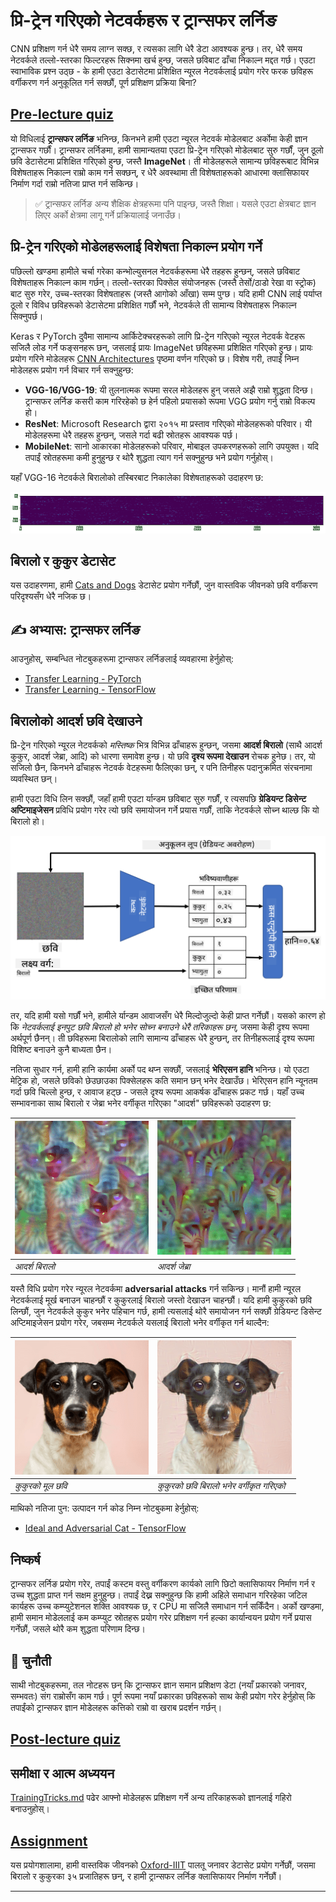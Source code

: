 <!--
CO_OP_TRANSLATOR_METADATA:
{
  "original_hash": "178c0b5ee5395733eb18aec51e71a0a9",
  "translation_date": "2025-09-23T07:16:08+00:00",
  "source_file": "lessons/4-ComputerVision/08-TransferLearning/README.md",
  "language_code": "ne"
}
-->
# प्रि-ट्रेन गरिएको नेटवर्कहरू र ट्रान्सफर लर्निङ

CNN प्रशिक्षण गर्न धेरै समय लाग्न सक्छ, र त्यसका लागि धेरै डेटा आवश्यक हुन्छ। तर, धेरै समय नेटवर्कले तल्लो-स्तरका फिल्टरहरू सिक्नमा खर्च हुन्छ, जसले छविबाट ढाँचा निकाल्न मद्दत गर्छ। एउटा स्वाभाविक प्रश्न उठ्छ - के हामी एउटा डेटासेटमा प्रशिक्षित न्यूरल नेटवर्कलाई प्रयोग गरेर फरक छविहरू वर्गीकरण गर्न अनुकूलित गर्न सक्छौं, पूर्ण प्रशिक्षण प्रक्रिया बिना?

## [Pre-lecture quiz](https://ff-quizzes.netlify.app/en/ai/quiz/15)

यो विधिलाई **ट्रान्सफर लर्निङ** भनिन्छ, किनभने हामी एउटा न्यूरल नेटवर्क मोडेलबाट अर्कोमा केही ज्ञान ट्रान्सफर गर्छौं। ट्रान्सफर लर्निङमा, हामी सामान्यतया एउटा प्रि-ट्रेन गरिएको मोडेलबाट सुरु गर्छौं, जुन ठूलो छवि डेटासेटमा प्रशिक्षित गरिएको हुन्छ, जस्तै **ImageNet**। ती मोडेलहरूले सामान्य छविहरूबाट विभिन्न विशेषताहरू निकाल्न राम्रो काम गर्न सक्छन्, र धेरै अवस्थामा ती विशेषताहरूको आधारमा क्लासिफायर निर्माण गर्दा राम्रो नतिजा प्राप्त गर्न सकिन्छ।

> ✅ ट्रान्सफर लर्निङ अन्य शैक्षिक क्षेत्रहरूमा पनि पाइन्छ, जस्तै शिक्षा। यसले एउटा क्षेत्रबाट ज्ञान लिएर अर्को क्षेत्रमा लागू गर्ने प्रक्रियालाई जनाउँछ।

## प्रि-ट्रेन गरिएको मोडेलहरूलाई विशेषता निकाल्न प्रयोग गर्ने

पछिल्लो खण्डमा हामीले चर्चा गरेका कन्भोल्युसनल नेटवर्कहरूमा धेरै तहहरू हुन्छन्, जसले छविबाट विशेषताहरू निकाल्न काम गर्छन्। तल्लो-स्तरका पिक्सेल संयोजनहरू (जस्तै तेर्सो/ठाडो रेखा वा स्ट्रोक) बाट सुरु गरेर, उच्च-स्तरका विशेषताहरू (जस्तै आगोको आँखा) सम्म पुग्छ। यदि हामी CNN लाई पर्याप्त ठूलो र विविध छविहरूको डेटासेटमा प्रशिक्षित गर्छौं भने, नेटवर्कले ती सामान्य विशेषताहरू निकाल्न सिक्नुपर्छ।

Keras र PyTorch दुवैमा सामान्य आर्किटेक्चरहरूको लागि प्रि-ट्रेन गरिएको न्यूरल नेटवर्क वेटहरू सजिलै लोड गर्ने फङ्सनहरू छन्, जसलाई प्रायः ImageNet छविहरूमा प्रशिक्षित गरिएको हुन्छ। प्रायः प्रयोग गरिने मोडेलहरू [CNN Architectures](../07-ConvNets/CNN_Architectures.md) पृष्ठमा वर्णन गरिएको छ। विशेष गरी, तपाईं निम्न मोडेलहरू प्रयोग गर्न विचार गर्न सक्नुहुन्छ:

* **VGG-16/VGG-19**: यी तुलनात्मक रूपमा सरल मोडेलहरू हुन् जसले अझै राम्रो शुद्धता दिन्छ। ट्रान्सफर लर्निङ कसरी काम गरिरहेको छ हेर्न पहिलो प्रयासको रूपमा VGG प्रयोग गर्नु राम्रो विकल्प हो।
* **ResNet**: Microsoft Research द्वारा २०१५ मा प्रस्ताव गरिएको मोडेलहरूको परिवार। यी मोडेलहरूमा धेरै तहहरू हुन्छन्, जसले गर्दा बढी स्रोतहरू आवश्यक पर्छ।
* **MobileNet**: सानो आकारका मोडेलहरूको परिवार, मोबाइल उपकरणहरूको लागि उपयुक्त। यदि तपाईं स्रोतहरूमा कमी हुनुहुन्छ र थोरै शुद्धता त्याग गर्न सक्नुहुन्छ भने प्रयोग गर्नुहोस्।

यहाँ VGG-16 नेटवर्कले बिरालोको तस्बिरबाट निकालेका विशेषताहरूको उदाहरण छ:

![Features extracted by VGG-16](../../../../../translated_images/features.6291f9c7ba3a0b951af88fc9864632b9115365410765680680d30c927dd67354.ne.png)

## बिरालो र कुकुर डेटासेट

यस उदाहरणमा, हामी [Cats and Dogs](https://www.microsoft.com/download/details.aspx?id=54765&WT.mc_id=academic-77998-cacaste) डेटासेट प्रयोग गर्नेछौं, जुन वास्तविक जीवनको छवि वर्गीकरण परिदृश्यसँग धेरै नजिक छ।

## ✍️ अभ्यास: ट्रान्सफर लर्निङ

आउनुहोस्, सम्बन्धित नोटबुकहरूमा ट्रान्सफर लर्निङलाई व्यवहारमा हेर्नुहोस्:

* [Transfer Learning - PyTorch](TransferLearningPyTorch.ipynb)
* [Transfer Learning - TensorFlow](TransferLearningTF.ipynb)

## बिरालोको आदर्श छवि देखाउने

प्रि-ट्रेन गरिएको न्यूरल नेटवर्कको *मस्तिष्क* भित्र विभिन्न ढाँचाहरू हुन्छन्, जसमा **आदर्श बिरालो** (साथै आदर्श कुकुर, आदर्श जेब्रा, आदि) को धारणा समावेश हुन्छ। यो छवि **दृश्य रूपमा देखाउन** रोचक हुनेछ। तर, यो सजिलो छैन, किनभने ढाँचाहरू नेटवर्क वेटहरूमा फैलिएका छन्, र पनि तिनीहरू पदानुक्रमित संरचनामा व्यवस्थित छन्।

हामी एउटा विधि लिन सक्छौं, जहाँ हामी एउटा र्यान्डम छविबाट सुरु गर्छौं, र त्यसपछि **ग्रेडियन्ट डिसेन्ट अप्टिमाइजेसन** प्रविधि प्रयोग गरेर त्यो छवि समायोजन गर्ने प्रयास गर्छौं, ताकि नेटवर्कले सोच्न थाल्छ कि यो बिरालो हो।

![Image Optimization Loop](../../../../../translated_images/ideal-cat-loop.999fbb8ff306e044f997032f4eef9152b453e6a990e449bbfb107de2493cc37e.ne.png)

तर, यदि हामी यसो गर्छौं भने, हामीले र्यान्डम आवाजसँग धेरै मिल्दोजुल्दो केही प्राप्त गर्नेछौं। यसको कारण हो कि *नेटवर्कलाई इनपुट छवि बिरालो हो भनेर सोच्न बनाउने धेरै तरिकाहरू छन्*, जसमा केही दृश्य रूपमा अर्थपूर्ण छैनन्। ती छविहरूमा बिरालोको लागि सामान्य ढाँचाहरू धेरै हुन्छन्, तर तिनीहरूलाई दृश्य रूपमा विशिष्ट बनाउने कुनै बाध्यता छैन।

नतिजा सुधार गर्न, हामी हानि कार्यमा अर्को पद थप्न सक्छौं, जसलाई **भेरिएसन हानि** भनिन्छ। यो एउटा मेट्रिक हो, जसले छविको छेउछाउका पिक्सेलहरू कति समान छन् भनेर देखाउँछ। भेरिएसन हानि न्यूनतम गर्दा छवि चिल्लो हुन्छ, र आवाज हट्छ - जसले दृश्य रूपमा आकर्षक ढाँचाहरू प्रकट गर्छ। यहाँ उच्च सम्भावनाका साथ बिरालो र जेब्रा भनेर वर्गीकृत गरिएका "आदर्श" छविहरूको उदाहरण छ:

![Ideal Cat](../../../../../translated_images/ideal-cat.203dd4597643d6b0bd73038b87f9c0464322725e3a06ab145d25d4a861c70592.ne.png) | ![Ideal Zebra](../../../../../translated_images/ideal-zebra.7f70e8b54ee15a7a314000bb5df38a6cfe086ea04d60df4d3ef313d046b98a2b.ne.png)
-----|-----
 *आदर्श बिरालो* | *आदर्श जेब्रा*

यस्तै विधि प्रयोग गरेर न्यूरल नेटवर्कमा **adversarial attacks** गर्न सकिन्छ। मानौं हामी न्यूरल नेटवर्कलाई मूर्ख बनाउन चाहन्छौं र कुकुरलाई बिरालो जस्तो देखाउन चाहन्छौं। यदि हामी कुकुरको छवि लिन्छौं, जुन नेटवर्कले कुकुर भनेर पहिचान गर्छ, हामी त्यसलाई थोरै समायोजन गर्न सक्छौं ग्रेडियन्ट डिसेन्ट अप्टिमाइजेसन प्रयोग गरेर, जबसम्म नेटवर्कले यसलाई बिरालो भनेर वर्गीकृत गर्न थाल्दैन:

![Picture of a Dog](../../../../../translated_images/original-dog.8f68a67d2fe0911f33041c0f7fce8aa4ea919f9d3917ec4b468298522aeb6356.ne.png) | ![Picture of a dog classified as a cat](../../../../../translated_images/adversarial-dog.d9fc7773b0142b89752539bfbf884118de845b3851c5162146ea0b8809fc820f.ne.png)
-----|-----
*कुकुरको मूल छवि* | *कुकुरको छवि बिरालो भनेर वर्गीकृत गरिएको*

माथिको नतिजा पुन: उत्पादन गर्न कोड निम्न नोटबुकमा हेर्नुहोस्:

* [Ideal and Adversarial Cat - TensorFlow](AdversarialCat_TF.ipynb)

## निष्कर्ष

ट्रान्सफर लर्निङ प्रयोग गरेर, तपाईं कस्टम वस्तु वर्गीकरण कार्यको लागि छिटो क्लासिफायर निर्माण गर्न र उच्च शुद्धता प्राप्त गर्न सक्षम हुनुहुन्छ। तपाईं देख्न सक्नुहुन्छ कि हामी अहिले समाधान गरिरहेका जटिल कार्यहरू उच्च कम्प्युटेशनल शक्ति आवश्यक छ, र CPU मा सजिलै समाधान गर्न सकिँदैन। अर्को खण्डमा, हामी समान मोडेललाई कम कम्प्युट स्रोतहरू प्रयोग गरेर प्रशिक्षण गर्न हल्का कार्यान्वयन प्रयोग गर्ने प्रयास गर्नेछौं, जसले थोरै कम शुद्धता परिणाम दिन्छ।

## 🚀 चुनौती

साथी नोटबुकहरूमा, तल नोटहरू छन् कि ट्रान्सफर ज्ञान समान प्रशिक्षण डेटा (नयाँ प्रकारको जनावर, सम्भवतः) संग राम्रोसँग काम गर्छ। पूर्ण रूपमा नयाँ प्रकारका छविहरूको साथ केही प्रयोग गरेर हेर्नुहोस् कि तपाईंको ट्रान्सफर ज्ञान मोडेलहरू कत्तिको राम्रो वा खराब प्रदर्शन गर्छन्।

## [Post-lecture quiz](https://ff-quizzes.netlify.app/en/ai/quiz/16)

## समीक्षा र आत्म अध्ययन

[TrainingTricks.md](TrainingTricks.md) पढेर आफ्नो मोडेलहरू प्रशिक्षण गर्ने अन्य तरिकाहरूको ज्ञानलाई गहिरो बनाउनुहोस्।

## [Assignment](lab/README.md)

यस प्रयोगशालामा, हामी वास्तविक जीवनको [Oxford-IIIT](https://www.robots.ox.ac.uk/~vgg/data/pets/) पालतू जनावर डेटासेट प्रयोग गर्नेछौं, जसमा बिरालो र कुकुरका ३५ प्रजातिहरू छन्, र हामी ट्रान्सफर लर्निङ क्लासिफायर निर्माण गर्नेछौं।

---

